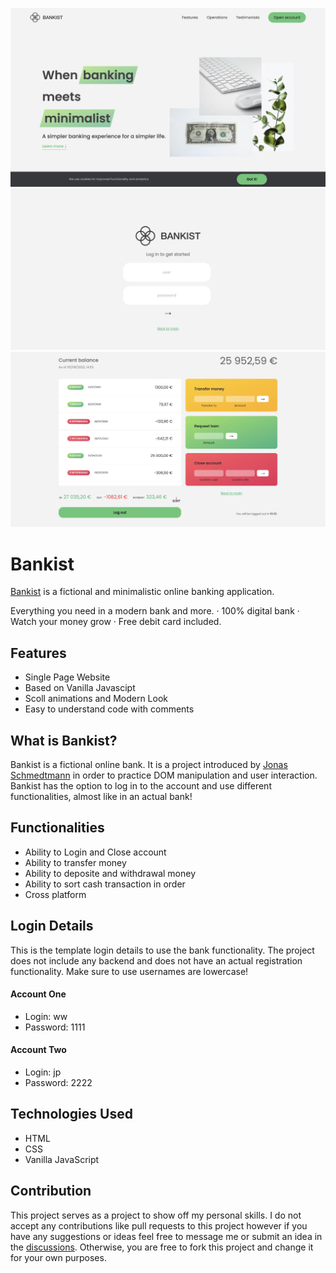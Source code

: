 <img src="/public/img/project-preview.webp" ></img>
<img src="/public/img/project-preview-2.webp" ></img>
<img src="/public/img/project-preview-3.webp" ></img>

# Bankist

<a href="https://bankist-bank.vercel.app/">Bankist</a> is a fictional and minimalistic online banking application.

Everything you need in a modern bank and more.
· 100% digital bank
· Watch your money grow
· Free debit card included.

## Features

- Single Page Website
- Based on Vanilla Javascipt
- Scoll animations and Modern Look
- Easy to understand code with comments 

## What is Bankist?

Bankist is a fictional online bank. It is a project introduced by <a href="https://github.com/jonasschmedtmann">Jonas Schmedtmann</a> in order to practice DOM manipulation and user interaction. Bankist has the option to log in to the account and use different functionalities, almost like in an actual bank!

## Functionalities

- Ability to Login and Close account
- Ability to transfer money
- Ability to deposite and withdrawal money
- Ability to sort cash transaction in order
- Cross platform



## Login Details

This is the template login details to use the bank functionality. The project does not include any backend and does not have an actual registration functionality. Make sure to use usernames are lowercase!

#### Account One

- Login: ww
- Password: 1111

#### Account Two

- Login: jp
- Password: 2222

## Technologies Used

- HTML
- CSS
- Vanilla JavaScript

## Contribution

This project serves as a project to show off my personal skills. I do not accept any contributions like pull requests to this project however if you have any suggestions or ideas feel free to message me or submit an idea in the [discussions](https://github.com/chakitg/Bankist-WebApp.git). Otherwise, you are free to fork this project and change it for your own purposes.
